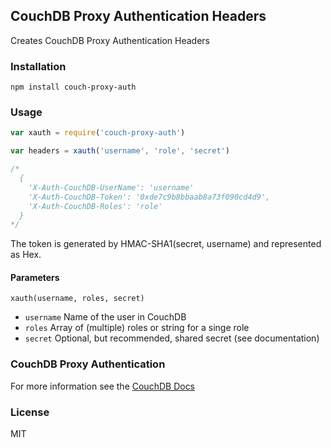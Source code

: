 ## CouchDB Proxy Authentication Headers

Creates CouchDB Proxy Authentication Headers

### Installation

    npm install couch-proxy-auth

### Usage

``` js
var xauth = require('couch-proxy-auth')

var headers = xauth('username', 'role', 'secret')

/*
  {
    'X-Auth-CouchDB-UserName': 'username'
    'X-Auth-CouchDB-Token': '0xde7c9b8bbaab8a73f090cd4d9',
    'X-Auth-CouchDB-Roles': 'role'
  }
*/
```

The token is generated by HMAC-SHA1(secret, username) and represented as Hex.

#### Parameters

`xauth(username, roles, secret)`

- `username` Name of the user in CouchDB
- `roles` Array of (multiple) roles or string for a singe role
- `secret` Optional, but recommended, shared secret (see documentation)

### CouchDB Proxy Authentication

For more information see the [CouchDB Docs](http://docs.couchdb.org/en/latest/api/server/authn.html#proxy-authentication)

### License

MIT